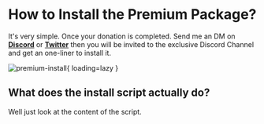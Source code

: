 # How to Install the Premium Package?

It's very simple. Once your donation is completed. Send me an DM on **[Discord](https://discord.gg/mtQG2FQsYA)** or **[Twitter](https://twitter.com/j3ssiejjj)** then you will be invited to the exclusive Discord Channel and get an one-liner to install it.

![premium-install](/static/premium/premium-install.png){ loading=lazy }


## What does the install script actually do?

Well just look at the content of the script.